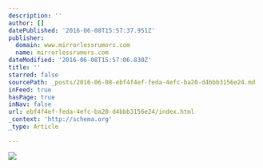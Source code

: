 ```yaml
---
description: ''
author: []
datePublished: '2016-06-08T15:57:37.951Z'
publisher:
  domain: www.mirrorlessrumors.com
  name: mirrorlessrumors.com
dateModified: '2016-06-08T15:57:06.830Z'
title: ''
starred: false
sourcePath: _posts/2016-06-08-ebf4f4ef-feda-4efc-ba20-d4bbb3156e24.md
inFeed: true
hasPage: true
inNav: false
url: ebf4f4ef-feda-4efc-ba20-d4bbb3156e24/index.html
_context: 'http://schema.org'
_type: Article

---
```

![](https://ksr-ugc.imgix.net/assets/012/481/883/475f98c856c4c2ac68053c7d7db1d242_original.jpg?w=640&h=360&fit=fill&bg=F0EBE5&v=1464228091&auto=format&q=92&s=a0ce7280f1d26a4136f665d8d809b811)